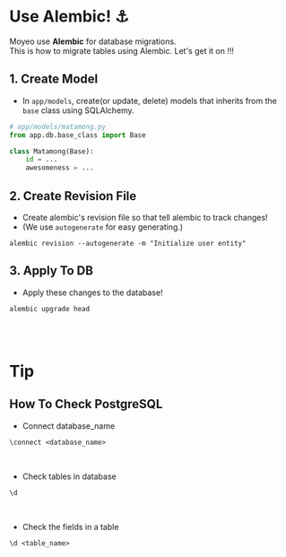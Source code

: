 # Use Alembic! :anchor:
Moyeo use **Alembic** for database migrations. <br>
This is how to migrate tables using Alembic. Let's get it on !!!

## 1. Create Model
- In `app/models`, create(or update, delete) models that inherits from the `base` class using SQLAlchemy.
```python
# app/models/matamong.py
from app.db.base_class import Base

class Matamong(Base):
    id = ...
    awesomeness = ...

```


## 2. Create Revision File
- Create alembic's revision file so that tell alembic to track changes!
- (We use `autogenerate` for easy generating.)
```commandline
alembic revision --autogenerate -m "Initialize user entity"
```

## 3. Apply To DB
- Apply these changes to the database!
```commandline
alembic upgrade head
```


<br><br>


# Tip
## How To Check PostgreSQL
- Connect database_name
```commandline
\connect <database_name>
```
<br>

- Check tables in database
```commandline
\d
```

<br>

- Check the fields in a table
```commandline
\d <table_name>
```